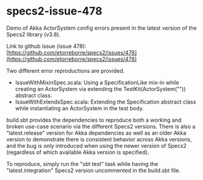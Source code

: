 # specs2-issue-478
Demo of Akka ActorSystem config errors present in the latest version of the Specs2 library (v3.8).

Link to github issue (issue 478): [https://github.com/etorreborre/specs2/issues/478](https://github.com/etorreborre/specs2/issues/478)

Two different error reproductions are provided.
- IssueWithMixinSpec.scala: Using a SpecificationLike mix-in while creating an ActorSystem via extending the TestKit(ActorSystem("")) abstract class.
- IssueWithExtendsSpec.scala: Extending the Specification abstract class while instantiating an ActorSystem in the test body.

build.sbt provides the dependencies to reproduce both a working and broken
 use-case scenario via the different Specs2 versions. There is also a
 "latest.release" version for Akka dependencies as well as an older Akka
 version to demonstrate there is consistent behavior across Akka versions,
 and the bug is only introduced when using the newer version of Specs2
 (regardless of which available Akka version is specified).

To reproduce, simply run the "sbt test" task while having the "latest.integration" Specs2 version uncommented in the build.sbt file.
